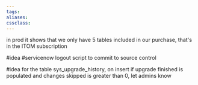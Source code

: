 ```yaml
---
tags:
aliases:
cssclass:
---
```


in prod it shows that we only have 5 tables included in our purchase, that's in the ITOM subscription 

#idea #servicenow logout script to commit to source control 

#idea for the table sys_upgrade_history, on insert if upgrade finished is populated and changes skipped is greater than 0, let admins know 